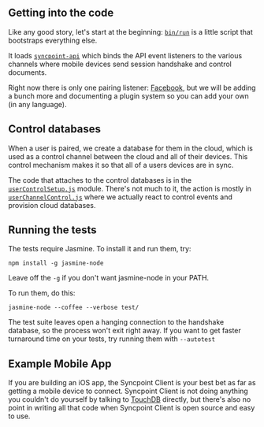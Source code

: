## Getting into the code

Like any good story, let's start at the beginning: [`bin/run`](../bin/run) is a little script that bootstraps everything else.

It loads [`syncpoint-api`](../lib/syncpoint-api.js) which binds the API event listeners to the various channels where mobile devices send session handshake and control documents.

Right now there is only one pairing listener: [Facebook](../lib/seesionFromFacebook.js), but we will be adding a bunch more and documenting a plugin system so you can add your own (in any language).

## Control databases

When a user is paired, we create a database for them in the cloud, which is used as a control channel between the cloud and all of their devices. This control mechanism makes it so that all of a users devices are in sync.

The code that attaches to the control databases is in the [`userControlSetup.js`](../lib/userControlSetup.js) module. There's not much to it, the action is mostly in [`userChannelControl.js`](../lib/userChannelControl.js) where we actually react to control events and provision cloud databases.

## Running the tests

The tests require Jasmine. To install it and run them, try:

  `npm install -g jasmine-node`
  
Leave off the `-g` if you don't want jasmine-node in your PATH.

To run them, do this:

  `jasmine-node --coffee --verbose test/`

The test suite leaves open a hanging connection to the handshake database, so the process won't exit right away. If you want to get faster turnaround time on your tests, try running them with `--autotest`

## Example Mobile App

If you are building an iOS app, the Syncpoint Client is your best bet as far as getting a mobile device to connect. Syncpoint Client is not doing anything you couldn't do yourself by talking to [TouchDB](https://github.com/couchbaselabs/TouchDB-iOS) directly, but there's also no point in writing all that code when Syncpoint Client is open source and easy to use.



